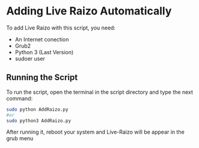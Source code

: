 # Adding Live Raizo Automatically
To add Live Raizo with this script, you need:

* An Internet conection
* Grub2
* Python 3 (Last Version)
* sudoer user

## Running the Script
To run the script, open the terminal in the script directory and type the next command:

```bash
sudo python AddRaizo.py
#or
sudo python3 AddRaizo.py
```

After running it, reboot your system and Live-Raizo will be appear in the grub menu
